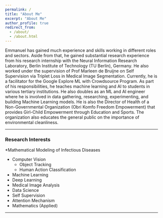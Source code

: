 ```yaml
---
permalink: /
title: "About Me"
excerpt: "About Me"
author_profile: true
redirect_from: 
  - /about/
  - /about.html
---
```



Emmanuel has gained much experience and skills working in different roles and sectors. 
Aside from that, he gained substantial research experience from his research internship with the Neural Information Research Laboratory, Berlin Institute of Technology (TU Berlin), Germany. He also worked under the supervision of Prof Marleen de Bruijne on Self Supervision via Triplet Loss in Medical Image Segmentation.
Currently, he is a facilitator for the Google Explore ML with Crowdsource Program. As part of his responsibilities, he teaches machine learning and AI to students in various tertiary institutions. 
He also doubles as an ML and AI engineer where he is involved in data gathering, researching, experimenting, and building  Machine Learning models.
He is also the Director of Health of a Non-Governmental Organization (Obri Komfo Freedom Empowerment) that provides Girl-Child Empowerment through Education and Sports. The organization also educates the general public on the importance of environmental cleanliness.



---
### Research Interests
*Mathematical Modeling of Infectious Diseases
* Computer Vision
    * Object Tracking
    * Human Action Classification
* Machine Learning 
* Deep Learning 
* Medical Image Analysis
* Data Science
* Self Supervision
* Attention Mechanism
* Mathematics (Applied)

---
